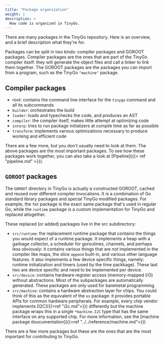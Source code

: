 ```yaml
---
title: "Package organization"
weight: 1
description: >
  How code is organized in TinyGo.
---
```


There are many packages in the TinyGo repository. Here is an overview, and a brief description what they're for.

Packages can be split in two kinds: compiler packages and GOROOT packages. Compiler packages are the ones that are part of the TinyGo compiler itself: they will generate the object files and call a linker to link them together. The GOROOT packages are the packages you can import from a program, such as the TinyGo `"machine"` package.

## Compiler packages

  - root: contains the command line interface for the `tinygo` command and all its subcommands
  - `builder`: orchestrates the build
  - `loader`: loads and typechecks the code, and produces an AST
  - `compiler`: the compiler itself, makes little attempt at optimizing code
  - `interp`: tries to run package initializers at compile time as far as possible
  - `transform`: implements various optimizations necessary to produce working and efficient code

There are a few more, but you don't usually need to look at them. The above packages are the most important packages. To see how these packages work together, you can also take a look at [Pipeline]({{< ref "pipeline.md" >}}).

## `GOROOT` packages

The `GOROOT` directory in TinyGo is actually a constructed GOROOT, cached and reused over different compiler invocations. It is a combination of Go standard library packages and special TinyGo modified packages. For example, the `fmt` package is the exact same package that's used in regular Go, while the `runtime` package is a custom implementation for TinyGo and replaced altogether.

These replaced (or added) packages live in the src subdirectory:

  - `src/runtime`: the replacement runtime package that contains the things you would expect of a runtime package. It implements a heap with a garbage collector, a scheduler for goroutines, channels, and perhaps less obviously: it contains various things that are not implemented in the compiler like maps, the slice `append` built-in, and various other language features. It also implements a few device specific things, namely: runtime initialization and timers (used by the time packkage). These last two are device specific and need to be implemented per device.
  - `src/device`: contains hardware register access (memory-mapped I/O) without abstractions. Most of the subpackages are automatically generated. These packages are only used for baremetal programming.
  - `src/machine`: contains a hardware abstraction layer for chips. You could think of this as the equivalent of the `os` package: it provides portable APIs for common hardware peripherals. For example, every chip vendor implements [I2C]({{<ref "i2c.md">}}) differently but the machine package wraps this in a single `*machine.I2C` type that has the same interface on any supported chip. For more information, see the [machine package doucumentation]({{<ref "../../reference/machine.md">}})

There are a few more packages but these are the ones that are the most important for contributing to TinyGo.

